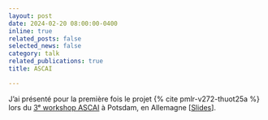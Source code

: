 ```yaml
---
layout: post
date: 2024-02-20 08:00:00-0400
inline: true
related_posts: false
selected_news: false
category: talk
related_publications: true
title: ASCAI

---
```

J’ai présenté pour la première fois le projet {% cite pmlr-v272-thuot25a %} lors du <a href="https://sites.google.com/view/prci-ascai/accueil">3ᵉ workshop ASCAI</a> à Potsdam, en Allemagne [<a href="https://victorthuot.github.io/assets/pdf/slides_ASCAI_fev2024.pdf">Slides</a>].

